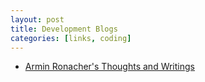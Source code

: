 ```yaml
---
layout: post
title: Development Blogs
categories: [links, coding]
---
```


- [Armin Ronacher's Thoughts and Writings](http://lucumr.pocoo.org/)
